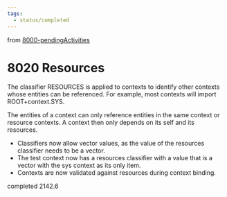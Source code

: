 ```yaml
---
tags:
  - status/completed
---
```

from [8000-pendingActivities](8000-pendingActivities.md)
# 8020 Resources
The classifier RESOURCES is applied to contexts to identify other contexts whose entities can be referenced. For example, most contexts will import ROOT+context.SYS.

The entities of a context can only reference entities in the same context or resource contexts. A context then only depends on its self and its resources.

- Classifiers now allow vector values, as the value of the resources classifier needs to be a vector.
- The test context now has a resources classifier with a value that is a vector with the sys context as its only item.
- Contexts are now validated against resources during context binding.

completed 2142.6